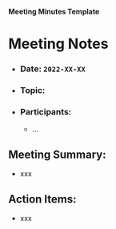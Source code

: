 **Meeting Minutes Template**

# Meeting Notes

-   ### Date: `2022-XX-XX`
-   ### Topic:
-   ### Participants:
    -   ...

## Meeting Summary:

-   xxx

## Action Items:

-   xxx
